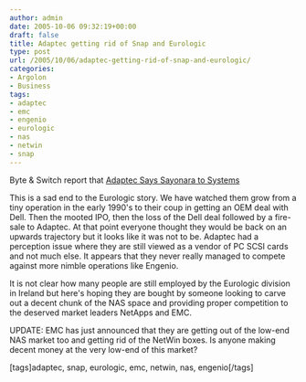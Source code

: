 ```yaml
---
author: admin
date: 2005-10-06 09:32:19+00:00
draft: false
title: Adaptec getting rid of Snap and Eurologic
type: post
url: /2005/10/06/adaptec-getting-rid-of-snap-and-eurologic/
categories:
- Argolon
- Business
tags:
- adaptec
- emc
- engenio
- eurologic
- nas
- netwin
- snap
---
```


Byte & Switch report that [Adaptec Says Sayonara to Systems](http://www.byteandswitch.com/document.asp?doc_id=81886&WT.svl=news1_1)

This is a sad end to the Eurologic story. We have watched them grow from a tiny operation in the early 1990's to their coup in getting an OEM deal with Dell. Then the mooted IPO, then the loss of the Dell deal followed by a fire-sale to Adaptec. At that point everyone thought they would be back on an upwards trajectory but it looks like it was not to be. Adaptec had a perception issue where they are still viewed as a vendor of PC SCSI cards and not much else. It appears that they never really managed to compete against more nimble operations like Engenio.

It is not clear how many people are still employed by the Eurologic division in Ireland but here's hoping they are bought by someone looking to carve out a decent chunk of the NAS space and providing proper competition to the deserved market leaders NetApps and EMC. 


UPDATE: EMC has just announced that they are getting out of the low-end NAS market too and getting rid of the NetWin boxes. Is anyone making decent money at the very low-end of this market?

[tags]adaptec, snap, eurologic, emc, netwin, nas, engenio[/tags]

